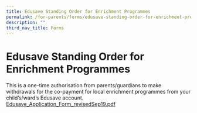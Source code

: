 ```yaml
---
title: Edusave Standing Order for Enrichment Programmes
permalink: /for-parents/forms/edusave-standing-order-for-enrichment-programmes
description: ""
third_nav_title: Forms
---
```

# **Edusave Standing Order for Enrichment Programmes**

This is a one-time authorisation from parents/guardians to make withdrawals for the co-payment for local enrichment programmes from your child’s/ward’s Edusave account.   
[Edusave_Application_Form_revisedSep19.pdf](/files/Edusave_Application_Form_revisedSep19.pdf)